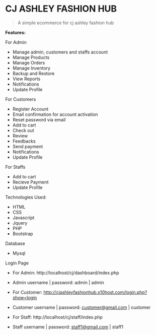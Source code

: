 # CJ ASHLEY FASHION HUB

> A simple ecommerce for cj ashley fashion hub

**Features:**

For Admin
- Manage admin, customers and staffs account
- Manage Products
- Manage Orders
- Manage Inventory
- Backup and Restore
- View Reports
- Notifications
- Update Profile

For Customers
- Register Account
- Email confirmation for account activation
- Reset password via email
- Add to cart
- Check out
- Review
- Feedbacks
- Send payment
- Notifications
- Update Profile

For Staffs
- Add to cart
- Recieve Payment
- Update Profile

Technologies Used:
- HTML
- CSS
- Javascript
- Jquery
- PHP
- Bootstrap

Database
- Mysql

Login Page
- For Admin: http://localhost/cj/dashboard/index.php
- Admin username | password: admin | admin

- For Customer: http://cjashleyfashionhub.x10host.com/login.php?show=login
- Customer username | password: customer@gmail.com | customer

- For Staff: http://localhost/cj/staff/index.php
- Staff username | password: staff1@gmail.com | staff1
